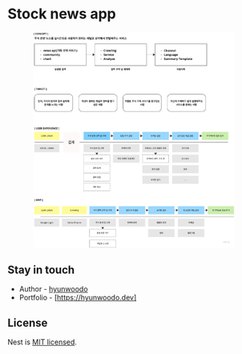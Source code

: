 # Stock news app

<p align="center">
  <img src="./concept.jpg" width="400" alt="concpet" />
</p>

## Stay in touch

- Author - [hyunwoodo](hyunwoodo.dev@gmail.com)
- Portfolio - [https://hyunwoodo.dev]

## License

Nest is [MIT licensed](LICENSE).

